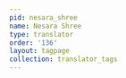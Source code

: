 ```yaml
---
pid: nesara_shree
name: Nesara Shree
type: translator
order: '136'
layout: tagpage
collection: translator_tags
---
```

